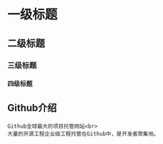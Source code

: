 # 一级标题
## 二级标题
### 三级标题
#### 四级标题


## Github介绍

	Github全球最大的项目托管网站<br>
	大量的开源工程企业级工程托管在Github中，是开发者聚集地。


